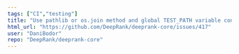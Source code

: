 ```yaml
---
tags: ["CI","testing"]
title: "Use pathlib or os.join method and global TEST_PATH variable consistently in test modules"
html_url: "https://github.com/DeepRank/deeprank-core/issues/417"
user: "DaniBodor"
repo: "DeepRank/deeprank-core"
---
```


